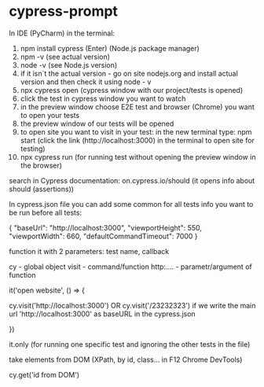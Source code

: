# cypress-prompt

In IDE (PyCharm) in the terminal: 

1) npm install cypress (Enter) (Node.js package manager) 
2) npm -v (see actual version) 
3) node -v (see Node.js version) 
4)  if it isn`t the actual version - go on site nodejs.org and install actual version and then check it using node - v 
5)  npx cypress open (cypress window with our project/tests is opened) 
6)  click the test in cypress window you want to watch 
7)  in the preview window choose E2E test and browser (Chrome) you want to open your tests 
8)  the preview window of our tests will be opened 
9)  to open site you want to visit in your test: in the new terminal type: npm start (click the link (http://localhost:3000) in the terminal to open site for testing)
10)  npx cypress run (for running test without opening the preview window in the browser)


search in Cypress documentation: on.cypress.io/should (it opens info about should (assertions))

In cypress.json file you can add some common for all tests info you want to be run before all tests: 

{
  "baseUrl": "http://localhost:3000",
  "viewportHeight": 550,
  "viewportWidth": 660,
  "defaultCommandTimeout": 7000
}

function it with 2 parameters: test name, callback 

cy - global object 
visit - command/function
http:.... - parametr/argument of function

it('open website', () => { 

  cy.visit('http://localhost:3000') OR cy.visit('/23232323') if we write the main url 'http://localhost:3000' as baseURL in the cypress.json

})

it.only (for running one specific test and ignoring the other tests in the file) 

take elements from DOM (XPath, by id, class... in F12 Chrome DevTools)

cy.get('id from DOM')
